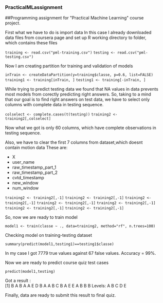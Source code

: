 ### PracticalMLassignment
##Programming assignment for "Practical Machine Learning" course project.

First what we have to do is import data
In this case I already downloaded data files from coursera page
and set up R working directory to folder, which contains these files

`training <- read.csv("pml-training.csv")`
`testing <- read.csv("pml-testing.csv")`

Now I am creating partition for training and validation of models

`inTrain <- createDataPartition(y=training$classe, p=0.6, list=FALSE)`
`training1 <- training[inTrain, ]`
`testing1 <- training[-inTrain, ]`

While trying to predict testing data we found that NA values in data prevents most models from
corectly predicting right answers.
So, taking to a mind that our goal is to find right answers on test data,
we have to select only columns with complete data in testing sequence.

`colselect <- complete.cases(t(testing))`
`training2 <- training2[,colselect]`

Now what we got is only 60 columns, which have complete observations in testing sequence.

Also, we have to clear the first 7 columns from dataset,which doesnt contain motion data
These are:
* X  
* user_name
* raw_timestamp_part_1 
* raw_timestamp_part_2
* cvtd_timestamp       
* new_window           
* num_window

`training2 <- training2[,-1]`
`training2 <- training2[,-1]`
`training2 <- training2[,-1]`
`training2 <- training2[,-1]`
`training2 <- training2[,-1]`
`training2 <- training2[,-1]`
`training2 <- training2[,-1]`

So, now we are ready to train model

`model1 <- train(classe ~ ., data=training2, method="rf", n.trees=100)`

Checking model on training-testing dataset

`summary(predict(model1,testing1)==testing1$classe)`

In my case I got 7779 true values against 67 false values. Accuracy = 99%.

Now we are ready to predict course quiz test cases

`predict(model1,testing)`

Got a result :  
[1] B A B A A E D B A A B C B A E E A B B B
Levels: A B C D E

Finally, data are ready to submit this result to final quiz.

